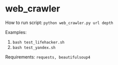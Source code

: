 # web_crawler
How to run script: `python web_crawler.py url depth`

Examples: 
1. `bash test_lifehacker.sh`
1. `bash test_yandex.sh`

Requirements: `requests, beautifulsoup4`
